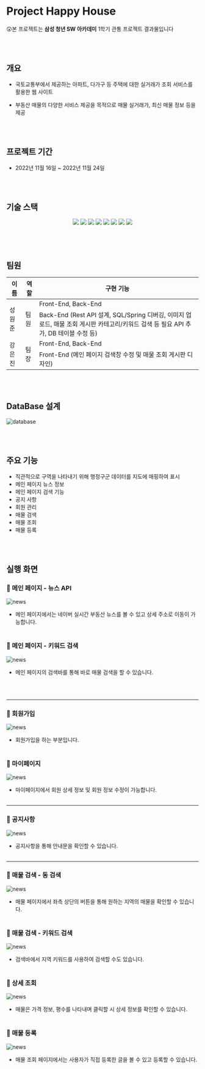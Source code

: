 # Project Happy House

😲본 프로젝트는 **삼성 청년 SW 아카데미** 1학기 관통 프로젝트 결과물입니다

<br><br>



## **개요**

- 국토교통부에서 제공하는 아파트, 다가구 등 주택에 대한 실거래가 조회 서비스를 활용한 웹 사이트

- 부동산 매물의 다양한 서비스 제공을 목적으로 매물 실거래가, 최신 매물 정보 등을 제공

<br><br>

## 프로젝트 기간

- 2022년 11월 16일 ~ 2022년 11월 24일

<br>

<br>

## 기술 스택

<p align="center">
  <img src="https://img.shields.io/badge/API-Kakao_Map-red?style=flat"> 
  <img src="https://img.shields.io/badge/API-Naver_News-6DB33F?style=flat"> 
  <img src="https://img.shields.io/badge/Library-vue_Bootstrap-563D7C?style=flat&logo=bootstrap&logoColor=white"> 
  <img src="https://img.shields.io/badge/Language-Java-007396?style=flat&logo=java&logoColor=white"> 
  <img src="https://img.shields.io/badge/Language-JavaScript-F7DF1E?style=flat&logo=javascript&logoColor=white"> 
  <img src="https://img.shields.io/badge/Database-MySql-F80000?style=flat&logo=mysql&logoColor=white"> 
  <img src="https://img.shields.io/badge/Framework-Vue-D22128?style=flat&logo=vue.js&logoColor=white"> 
  <img src="https://img.shields.io/badge/Framework-SpringFramework-6DB33F?style=flat&logo=spring&logoColor=white">

</p>

###### <br><br>

## 팀원

<table>
  <thead>
    <tr>
      <th>이름</th>
      <th>역할</th>
      <th>구현 기능</th>
    </tr>
  </thead>
  <tbody>
    <tr>
      <td rowspan="2">성원준</td>
      <td rowspan="2">팀원</td>
      <td>Front-End, Back-End</td>
    </tr>
    <tr>
      <td>Back-End (Rest API 설계, SQL/Spring 디버깅, 이미지 업로드, 매물 조회 게시판 카테고리/키워드 검색 등 필요 API 추가, DB 테이블 수정 등)</td>
    </tr>
    <tr>
      <td rowspan="2">강은진</td>
      <td rowspan="2">팀장</td>
      <td>Front-End, Back-End</td>
    </tr>
    <tr>
      <td>Front-End (메인 페이지 검색창 수정 및 매물 조회 게시판 디자인)</td>
    </tr>
  </tbody>
</table>

<br><br>

## **DataBase 설계**
![database](./img/db_tables2.png)

<br><br>

## 주요 기능
- 직관적으로 구역을 나타내기 위해 행정구군 데이터를 지도에 매핑하여 표시
- 메인 페이지 뉴스 정보
- 메인 페이지 검색 기능
- 공지 사항
- 회원 관리
- 매물 검색
- 매물 조회
- 매물 등록

<br><br>

## 실행 화면

### 🔗 메인 페이지 - 뉴스 API
![news](./data/news-api.gif)
- 메인 페이지에서는 네이버 실시간 부동산 뉴스를 볼 수 있고 상세 주소로 이동이 가능합니다.
<br><br>


### 🔗 메인 페이지 - 키워드 검색
![news](./data/메인페이지-검색.gif)
- 메인 페이지의 검색바를 통해 바로 매물 검색을 할 수 있습니다.

<br><br>

---

### 🔗 회원가입
![news](./data/회원가입.gif)
- 회원가입을 하는 부분입니다.
<br><br>

### **🔗 마이페이지**
![news](./data/마이페이지.gif)
- 마이페이지에서 회원 상세 정보 및 회원 정보 수정이 가능합니다.
<br><br>

---

### 🔗 공지사항
![news](./data/공지사항.gif)
- 공지사항을 통해 안내문을 확인할 수 있습니다.
<br><br>

---

### **🔗 매물 검색 - 동 검색**
![news](./data/매물-태그조회.gif)
- 매물 페이지에서 좌측 상단의 버튼을 통해 원하는 지역의 매물을 확인할 수 있습니다.
<br><br>

### **🔗 매물 검색 - 키워드 검색**
![news](./data/매물-키워드조회.gif)
- 검색바에서 지역 키워드를 사용하여 검색할 수도 있습니다.
<br><br>

### **🔗 상세 조회**
![news](./data/상세조회.gif)
- 매물은 가격 정보, 평수를 나타내며 클릭할 시 상세 정보를 확인할 수 있습니다.
<br><br>

### **🔗 매물 등록**
![news](./data/매물등록.gif)
- 매물 조회 페이지에서는 사용자가 직접 등록한 글을 볼 수 있고 등록할 수 있습니다.
<br><br>

